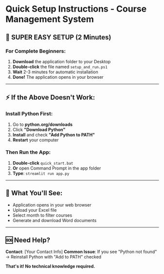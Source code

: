 # Quick Setup Instructions - Course Management System

## 🚀 SUPER EASY SETUP (2 Minutes)

### For Complete Beginners:

1. **Download** the application folder to your Desktop
2. **Double-click** the file named `setup_and_run.ps1`
3. **Wait** 2-3 minutes for automatic installation
4. **Done!** The application opens in your browser

---

## ⚡ If the Above Doesn't Work:

### Install Python First:

1. Go to **python.org/downloads**
2. Click **"Download Python"**
3. **Install** and check **"Add Python to PATH"**
4. **Restart** your computer

### Then Run the App:

1. **Double-click** `quick_start.bat`
2. **Or** open Command Prompt in the app folder
3. **Type**: `streamlit run app.py`

---

## 📱 What You'll See:

- Application opens in your web browser
- Upload your Excel file
- Select month to filter courses
- Generate and download Word documents

---

## 🆘 Need Help?

**Contact**: [Your Contact Info]
**Common Issue**: If you see "Python not found" → Reinstall Python with "Add to PATH" checked

**That's it! No technical knowledge required.**
